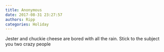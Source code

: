 ```yaml
---
title: Anonymous
date: 2017-08-31 23:27:57
authors: Ripp
categories: Holiday
---
```


 Jester and chuckie cheese are bored with all the rain. Stick to the subject you two crazy people